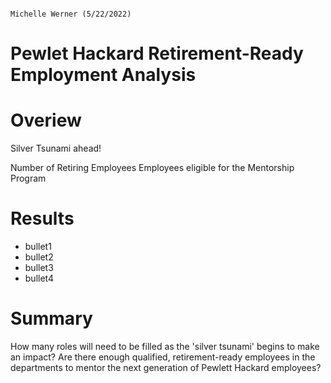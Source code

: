                                                                                            Michelle Werner (5/22/2022)
# Pewlet Hackard Retirement-Ready Employment Analysis

# Overiew
Silver Tsunami ahead!

Number of Retiring Employees
Employees eligible for the Mentorship Program

# Results

 - bullet1
 - bullet2
 - bullet3
 - bullet4

# Summary

How many roles will need to be filled as the 'silver tsunami' begins to make an impact?
Are there enough qualified, retirement-ready employees in the departments to mentor the next generation of Pewlett Hackard employees?
